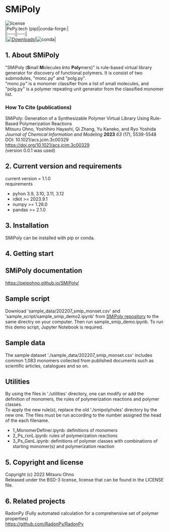 # SMiPoly

![license](https://anaconda.org/conda-forge/smipoly/badges/license.svg)  
|PePy.tech (pip)|conda-forge:|  
|:---:|:---:|  
|[![Downloads](https://static.pepy.tech/badge/smipoly)](https://pepy.tech/project/smipoly)|![conda](https://anaconda.org/conda-forge/smipoly/badges/downloads.svg)|  

## 1. About SMiPoly  
"SMiPoly (**S**mall **M**olecules **i**nto **Poly**mers)" is rule-based virtual library generator for discovery of functional polymers. It is consist of two submodules, "monc.py" and "polg.py".  
"monc.py" is a monomer classifier from a list of small molecules, and "polg.py" is a polymer repeating unit generator from the classified monomer list.  

### How To Cite (publications)   
SMiPoly: Generation of a Synthesizable Polymer Virtual Library Using Rule-Based Polymerization Reactions  
Mitsuru Ohno, Yoshihiro Hayashi, Qi Zhang, Yu Kaneko, and Ryo Yoshida  
*Journal of Chemical Information and Modeling* **2023** *63* (17), 5539-5548  
DOI: 10.1021/acs.jcim.3c00329  
https://doi.org/10.1021/acs.jcim.3c00329  
(version 0.0.1 was used)    

## 2. Current version and requirements
current version = 1.1.0  
requirements
  - pyhon 3.9, 3.10, 3.11, 3.12  
  - rdkit >= 2023.9.1  
  - numpy >= 1.26.0  
  - pandas >= 2.1.0  

## 3. Installation  
SMiPoly can be installed with pip or conda. 

## 4. Getting start  
## SMiPoly documentation  
https://pejpohno.github.io/SMiPoly/  

## Sample script
Download 'sample_data/202207_smip_monset.csv' and 'sample_script/sample_smip_demo2.ipynb' from [SMiPoly repository](https://github.com/PEJpOhno/SMiPoly) to the same directry on your computer.
Then run sample_smip_demo.ipynb. To run this demo script, Jupyter Notebook is required.

## Sample data
The sample dataset './sample_data/202207_smip_monset.csv' includes common 1,083 monomers collected from published documents such as scientific articles, catalogues and so on.

## Utilities  
By using the files in './utilities' directory, one can modify or add the definition of monomers, the rules of polymerization reactions and polymer classes.  
To apply the new rule(s), replace the old './smipoly/rules' directory by the new one. The files must be run according to the number assigned the head of the each filename.  

  - 1_MonomerDefiner.ipynb: definitions of monomers  
  - 2_Ps_rxnL.ipynb: rules of polymerization reactions    
  - 3_Ps_GenL.ipynb: definitions of polymer classes with combinations of starting monomer(s) and polymerization reaction  

## 5. Copyright and license  
Copyright (c) 2022 Mitsuru Ohno  
Released under the BSD-3 license, license that can be found in the LICENSE file.  

## 6. Related projects  
RadonPy (Fully automated calculation for a comprehensive set of polymer properties)  
https://github.com/RadonPy/RadonPy  
